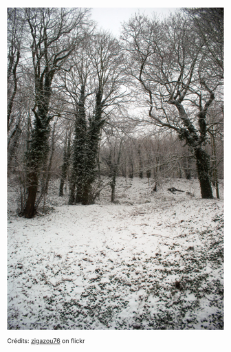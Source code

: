 ![Enola](/images/2022-09-09.jpg)

Crédits: [zigazou76](https://www.flickr.com/people/zigazou76/) on flickr